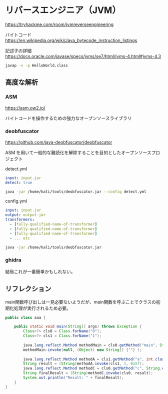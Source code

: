 # リバースエンジニア（JVM）

https://tryhackme.com/room/jvmreverseengineering

バイトコード  
https://en.wikipedia.org/wiki/Java_bytecode_instruction_listings

記述子の詳細  
https://docs.oracle.com/javase/specs/jvms/se7/html/jvms-4.html#jvms-4.3

```sh
javap -v -p HelloWorld.class
```

## 高度な解析

### ASM

https://asm.ow2.io/

バイトコードを操作するための強力なオープンソースライブラリ

### deobfuscator

https://github.com/java-deobfuscator/deobfuscator

ASM を用いて一般的な難読化を解除することを目的としたオープンソースプロジェクト

detect.yml

```yaml
input: input.jar
detect: true
```

```sh
java -jar /home/kali/tools/deobfuscator.jar --config detect.yml
```

config.yml

```yaml
input: input.jar
output: output.jar
transformers:
  - [fully-qualified-name-of-transformer]
  - [fully-qualified-name-of-transformer]
  - [fully-qualified-name-of-transformer]
  - ... etc
```

```sh
java -jar /home/kali/tools/deobfuscator.jar
```

### ghidra

結局これが一番簡単かもしれない。



## リフレクション

main関数呼び出しは一見必要ないようだが、main関数を呼ぶことでクラスの初期化処理が実行されるため必要。

```java
public class aaa {

    public static void main(String[] args) throws Exception {
    	Class<?> cls0 = Class.forName("0");
        Class<?> cls1 = Class.forName("1");
        
        java.lang.reflect.Method methodMain = cls0.getMethod("main", String[].class);
        methodMain.invoke(null, (Object) new String[] {""} );
        
        java.lang.reflect.Method methodA = cls1.getMethod("a", int.class, int.class);
        String result = (String)methodA.invoke(cls1, 1, 0x5f);
        java.lang.reflect.Method methodC = cls0.getMethod("c", String.class);
        String finalResult = (String)methodC.invoke(cls0, result);
        System.out.println("Result: " + finalResult);
    }
}
```